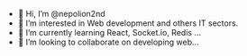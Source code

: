 - 👋 Hi, I’m @nepolion2nd
- 👀 I’m interested in Web development and others IT sectors.
- 🌱 I’m currently learning React, Socket.io, Redis ...
- 💞️ I’m looking to collaborate on developing web...


<!---
nepolion2nd/nepolion2nd is a ✨ special ✨ repository because its `README.md` (this file) appears on your GitHub profile.
You can click the Preview link to take a look at your changes.
- 📫 How to reach me ...
- 😄 Pronouns: ...
- ⚡ Fun fact: ...
--->
